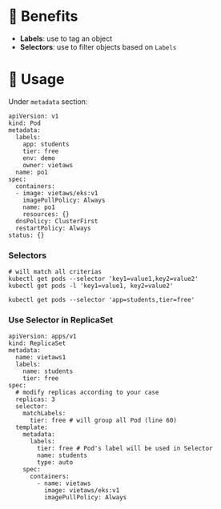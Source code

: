 # 🌈 Benefits

- **Labels**: use to tag an object
- **Selectors**: use to filter objects based on `Labels`

# 💎 Usage

Under `metadata` section:

```
apiVersion: v1
kind: Pod
metadata:
  labels:
    app: students
    tier: free
    env: demo
    owner: vietaws
  name: po1
spec:
  containers:
  - image: vietaws/eks:v1
    imagePullPolicy: Always
    name: po1
    resources: {}
  dnsPolicy: ClusterFirst
  restartPolicy: Always
status: {}
```

### Selectors

```
# will match all criterias
kubectl get pods --selector 'key1=value1,key2=value2'
kubectl get pods -l 'key1=value1, key2=value2'

kubectl get pods --selector 'app=students,tier=free'
```

### Use Selector in ReplicaSet

```
apiVersion: apps/v1
kind: ReplicaSet
metadata:
  name: vietaws1
  labels:
    name: students
    tier: free
spec:
  # modify replicas according to your case
  replicas: 3
  selector:
    matchLabels:
      tier: free # will group all Pod (line 60)
  template:
    metadata:
      labels:
        tier: free # Pod's label will be used in Selector
        name: students
        type: auto
    spec:
      containers:
        - name: vietaws
          image: vietaws/eks:v1
          imagePullPolicy: Always
```
